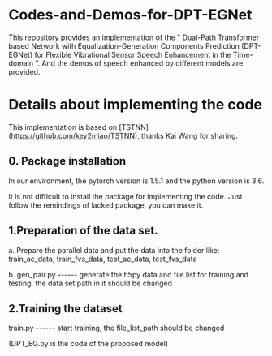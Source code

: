 # Codes-and-Demos-for-DPT-EGNet
This repository provides an implementation of the " Dual-Path Transformer based Network with Equalization-Generation Components Prediction (DPT-EGNet) for Flexible Vibrational Sensor Speech Enhancement in the Time-domain ”. And the demos of speech enhanced by different models are provided.

# Details about implementing the code
This implementation is based on [TSTNN] (https://github.com/key2miao/TSTNN), thanks Kai Wang for sharing.

## 0. Package installation
In our environment, the pytorch version is 1.5.1 and the python version is 3.6.

It is not difficult to install the package for implementing the code. Just follow the remindings of lacked package, you can make it. 

## 1.Preparation of the data set.
a. Prepare the parallel data and put the data into the folder like: train_ac_data, train_fvs_data, test_ac_data, test_fvs_data
  
b. gen_pair.py ------ generate the h5py data and file list for training and testing. the data set path in it should be changed
 
## 2.Training the dataset
train.py ------ start training, the file_list_path should be changed
 
 (DPT_EG.py is the code of the proposed model) 
 
 
